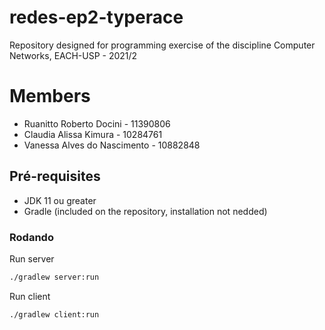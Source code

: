 # redes-ep2-typerace
Repository designed for programming exercise of the discipline Computer Networks, EACH-USP - 2021/2

# Members
* Ruanitto Roberto Docini - 11390806
* Claudia Alissa Kimura - 10284761
* Vanessa Alves do Nascimento - 10882848


## Pré-requisites
* JDK 11 ou greater 
* Gradle (included on the repository, installation not nedded)

### Rodando
Run server
```sh
./gradlew server:run
```

Run client
```sh
./gradlew client:run
```
